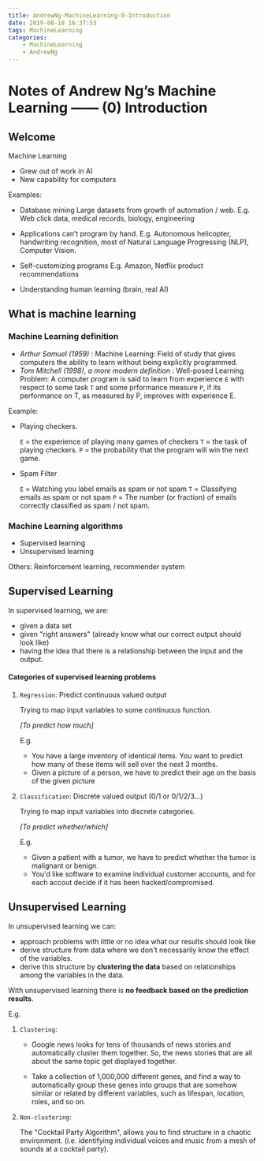 ```yaml
---
title: AndrewNg-MachineLearning-0-Introduction
date: 2019-08-18 16:37:53
tags: MachineLearning
categories:	
	- MachineLearning
	- AndrewNg
---
```


# Notes of Andrew Ng’s Machine Learning —— (0) Introduction

## Welcome

Machine Learning 

- Grew out of work in AI
- New capability for computers

Examples:

- Database mining
  Large datasets from growth of automation / web.
    E.g. Web click data, medical records, biology, engineering

- Applications can’t program by hand.
    E.g. Autonomous helicopter, handwriting recognition, most of Natural Language Progressing (NLP), Computer Vision.

- Self-customizing programs
    E.g. Amazon, Netflix product recommendations

- Understanding human learning (brain, real AI)

## What is machine learning

### Machine Learning definition

* *Arthur Samuel (1959)* : Machine Learning: Field of study that gives computers the ability to learn without being explicitly programmed.
* *Tom Mitchell (1998)*, *a more modern definition* : Well-posed Learning Problem: A computer program is said to learn from experience `E` with respect to some task `T` and some prformance measure `P`, if its performance on T, as measured by P, improves with experience E.

Example:

* Playing checkers.

  `E` = the experience of playing many games of checkers
  `T` = the task of playing checkers.
  `P` = the probability that the program will win the next game.
	
* Spam Filter

  `E` = Watching you label emails as spam or not spam
  `T` = Classifying emails as spam or not spam
  `P` = The number (or fraction) of emails correctly classified as spam / not spam.

### Machine Learning algorithms

- Supervised learning
- Unsupervised learning

Others: Reinforcement learning, recommender system

## Supervised Learning

In supervised learning, we are:

* given a data set
* given "right answers" (already know what our correct output should look like)
* having the idea that there is a relationship between the input and the output.

#### Categories of supervised learning problems

1. `Regression`: Predict continuous valued output

   Trying to map input variables to some continuous function.

   *[To predict how much]*

   E.g.

   * You have a large inventory of identical items. You want to predict how many of these items will sell over the next 3 months.
   * Given a picture of a person, we have to predict their age on the basis of the given picture

2. `Classification`: Discrete valued output (0/1 or 0/1/2/3...)

   Trying to map input variables into discrete categories.

   *[To predict whether/which]*

   E.g.

   * Given a patient with a tumor, we have to predict whether the tumor is malignant or benign.
   * You'd like software to examine individual customer accounts, and for each accout decide if it has been hacked/compromised.

## Unsupervised Learning

In unsupervised learning we can:

* approach problems with little or no idea what our results should look like
* derive structure from data where we don't necessarily know the effect of the variables.
* derive this structure by **clustering the data** based on relationships among the variables in the data.

With unsupervised learning there is **no feedback based on the prediction results**.

E.g.

1. `Clustering`: 

   * Google news looks for tens of thousands of news stories and automatically cluster them together. So, the news stories that are all about the same topic get displayed together.

   * Take a collection of 1,000,000 different genes, and find a way to automatically group these genes into groups that are somehow similar or related by different variables, such as lifespan, location, roles, and so on.

2. `Non-clustering`:

   The "Cocktail Party Algorithm", allows you to find structure in a chaotic environment. (i.e. identifying individual voices and music from a mesh of sounds at a cocktail party).